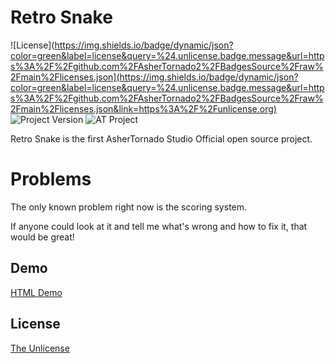 # Retro Snake
![License](https://img.shields.io/badge/dynamic/json?color=green&label=license&query=%24.unlicense.badge.message&url=https%3A%2F%2Fgithub.com%2FAsherTornado2%2FBadgesSource%2Fraw%2Fmain%2Flicenses.json](https://img.shields.io/badge/dynamic/json?color=green&label=license&query=%24.unlicense.badge.message&url=https%3A%2F%2Fgithub.com%2FAsherTornado2%2FBadgesSource%2Fraw%2Fmain%2Flicenses.json&link=https%3A%2F%2Funlicense.org)
![Project Version](https://img.shields.io/badge/Version-1.0.0-blue)
![AT Project](https://img.shields.io/badge/AsherTornado%20Studio-Open%20Source%20Project-brightgreen)

Retro Snake is the first AsherTornado Studio Official open source project.

# Problems
The only known problem right now is the scoring system.

If anyone could look at it and tell me what's wrong and how to fix it, that would be great!

## Demo

[HTML Demo](https://ashertornado2.github.io/RetroSnake)


## License

[The Unlicense](https://choosealicense.com/licenses/unlicense/)
